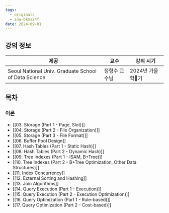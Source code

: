 ```yaml
---
tags:
  - originals
  - snu-bkms24f
date: 2024-09-01
---
```

## 강의 정보

| 제공                                                   | 교수      | 강의 시기       |
| ---------------------------------------------------- | ------- | ----------- |
| Seoul National Univ. Graduate School of Data Science | 정형수 교수님 | 2024년 가을학기 |

## 목차

### 이론

- [[03. Storage (Part 1 - Page, Slot)]]
- [[04. Storage (Part 2 - File Organization)]]
- [[05. Storage (Part 3 - File Format)]]
- [[06. Buffer Pool Design]]
- [[07. Hash Tables (Part 1 - Static Hash)]]
- [[08. Hash Tables (Part 2 - Dynamic Hash)]]
- [[09. Tree Indexes (Part 1 - ISAM, B+Tree)]]
- [[10. Tree Indexes (Part 2 - B+Tree Optimization, Other Data Structures)]]
- [[11. Index Concurrency]]
- [[12. External Sorting and Hashing]]
- [[13. Join Algorithms]]
- [[14. Query Execution (Part 1 - Execution)]]
- [[15. Query Execution (Part 2 - Execution Optimization)]]
- [[16. Query Optimization (Part 1 - Rule-based)]]
- [[17. Query Optimization (Part 2 - Cost-based)]]